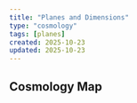 ```yaml
---
title: "Planes and Dimensions"
type: "cosmology"
tags: [planes]
created: 2025-10-23
updated: 2025-10-23
---
```

## Cosmology Map
